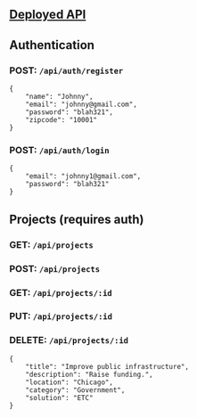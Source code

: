## [Deployed API](https://co-make-app.herokuapp.com/)

## Authentication

### POST: `/api/auth/register`

```
{
    "name": "Johnny",
    "email": "johnny@gmail.com",
    "password": "blah321",
    "zipcode": "10001"
}
```

### POST: `/api/auth/login`

```
{
    "email": "johnny1@gmail.com",
    "password": "blah321"
}
```

## Projects (requires auth)

### GET: `/api/projects`
### POST: `/api/projects`
### GET: `/api/projects/:id`
### PUT: `/api/projects/:id`
### DELETE: `/api/projects/:id`

```
{
    "title": "Improve public infrastructure",
    "description": "Raise funding.",
    "location": "Chicago",
    "category": "Government",
    "solution": "ETC"
}
```

